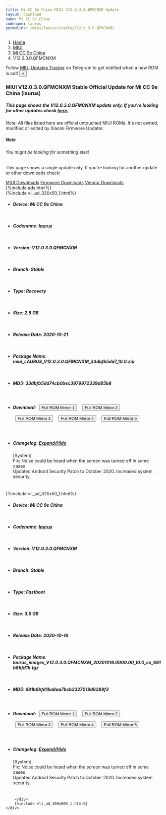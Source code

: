 ```yaml
---
title: Mi CC 9e China MIUI V12.0.3.0.QFMCNXM Update
layout: download
name: Mi CC 9e China
codename: laurus
permalink: /miui/laurus/stable/V12.0.3.0.QFMCNXM/
---
```

<nav aria-label="breadcrumb">
    <ol class="breadcrumb">
        <li class="breadcrumb-item"><a href="/">Home</a></li>
        <li class="breadcrumb-item"><a href="/miui/">MIUI</a></li>
        <li class="breadcrumb-item"><a href="/miui/laurus/">Mi CC 9e China</a></li>
        <li class="breadcrumb-item active" aria-current="page">V12.0.3.0.QFMCNXM</li>
    </ol>
</nav>
<div class="alert alert-primary alert-dismissible fade show" role="alert">
    Follow <a href="https://t.me/MIUIUpdatesTracker" class="alert-link">MIUI Updates Tracker</a> on Telegram to get
    notified when a new ROM is out!
    <button type="button" class="close" data-dismiss="alert" aria-label="Close">
        <span aria-hidden="true">&times;</span>
    </button>
</div>
<div class="col-12 mx-auto">
    <h3 class="title bg-light p-2 rounded">MIUI V12.0.3.0.QFMCNXM Stable Official Update for Mi CC 9e China (laurus)</h3>
    <h5>This page shows the V12.0.3.0.QFMCNXM update only. If you're looking for other updates check
        <a href="/miui/laurus/">here.</a></h5>
    <p><i>Note: </i>All files listed here are official untouched MIUI ROMs.
        It's not owned, modified or edited by Xiaomi Firmware Updater.</p>
    <div class="card">
        <div class="card-body">
            <h5 class="card-title">Note</h5>
            <h6 class="card-subtitle mb-2 text-muted">You might be looking for something else!</h6>
            <p class="card-text">This page shows a single update only.
                If you're looking for another update or other downloads check:</p>
            <a href="/miui/" class="card-link">MIUI Downloads</a>
            <a href="/firmware/" class="card-link">Firmware Downloads</a>
            <a href="/vendor/" class="card-link">Vendor Downloads</a>
        </div>
    </div>
    {%include ads.html%}
    <div class="row justify-content-center">
        <div class="col-10" id="downloads">
                    <div class="card card-body">
            {%include vli_ad_320x50_1.html%}
            <ul class="list-unstyled">
                <li style="padding-bottom: 10px;">
                    <h5><b>Device: </b>Mi CC 9e China</h5>
                </li>
                <li style="padding-bottom: 10px;">
                    <h5><b>Codename: </b> <a href="/miui/laurus/" target="_blank">laurus</a> </h5>
                </li>
                <li style="padding-bottom: 10px;">
                    <h5><b>Version: </b>V12.0.3.0.QFMCNXM</h5>
                </li>
                <li style="padding-bottom: 10px;">
                    <h5><b>Branch: </b>Stable</h5>
                </li>
                <li style="padding-bottom: 10px;">
                    <h5><b>Type: </b>Recovery</h5>
                </li>
                <li style="padding-bottom: 10px;">
                    <h5><b>Size: </b>2.5 GB</h5>
                </li>
                <li style="padding-bottom: 10px;">
                    <h5><b>Release Date: </b>2020-10-21</h5>
                </li>
                <li style="padding-bottom: 10px;">
                    <h5><b>Package Name: </b><span id="filename" class="text-dark">miui_LAURUS_V12.0.3.0.QFMCNXM_33dbfb5dd7_10.0.zip</span></h5>
                </li>
                <li style="padding-bottom: 10px;">
                    <h5><b>MD5: </b><span id="md5" class="text-muted">33dbfb5dd74cb0bec3979972339d85b8</span></h5>
                </li>
                <li style="padding-bottom: 10px;">
                    <h5><b>Download: </b> <button type="button" id="download" class="btn btn-primary" style="margin: 7px;" onclick="window.open('https://cdn-ota.azureedge.net/V12.0.3.0.QFMCNXM/miui_LAURUS_V12.0.3.0.QFMCNXM_33dbfb5dd7_10.0.zip', '_blank');"><i class="fa fa-download"></i> Full ROM Mirror 1</button> <button type="button" id="download" class="btn btn-primary" style="margin: 7px;" onclick="window.open('https://cdnorg.d.miui.com/V12.0.3.0.QFMCNXM/miui_LAURUS_V12.0.3.0.QFMCNXM_33dbfb5dd7_10.0.zip', '_blank');"><i class="fa fa-download"></i> Full ROM Mirror 2</button> <button type="button" id="download" class="btn btn-primary" style="margin: 7px;" onclick="window.open('https://bn.d.miui.com/V12.0.3.0.QFMCNXM/miui_LAURUS_V12.0.3.0.QFMCNXM_33dbfb5dd7_10.0.zip', '_blank');"><i class="fa fa-download"></i> Full ROM Mirror 3</button> <button type="button" id="download" class="btn btn-primary" style="margin: 7px;" onclick="window.open('https://bigota.d.miui.com/V12.0.3.0.QFMCNXM/miui_LAURUS_V12.0.3.0.QFMCNXM_33dbfb5dd7_10.0.zip', '_blank');"><i class="fa fa-download"></i> Full ROM Mirror 4</button> <button type="button" id="download" class="btn btn-primary" style="margin: 7px;" onclick="window.open('https://hugeota.d.miui.com/V12.0.3.0.QFMCNXM/miui_LAURUS_V12.0.3.0.QFMCNXM_33dbfb5dd7_10.0.zip', '_blank');"><i class="fa fa-download"></i> Full ROM Mirror 5</button></h5>
                </li>
                <li style="padding-bottom: 10px;">
                    <h5><b>Changelog: </b><a href="#laurus_1_changelog" data-toggle="collapse" role="button"
                            aria-expanded="false" aria-controls="laurus_1_changelog"> <i class="fa fa-arrow-down"
                                aria-hidden="true"></i> Expand/Hide</a></h5>
                    <div class="collapse" id="laurus_1_changelog">
                        <p id="changelog_text">[System]<br>Fix: Noise could be heard when the screen was turned off in some cases<br>Updated Android Security Patch to October 2020. Increased system security.</p>
                    </div>
                </li>
            </ul>
        </div>
        <div class="card card-body">
            {%include vli_ad_320x50_1.html%}
            <ul class="list-unstyled">
                <li style="padding-bottom: 10px;">
                    <h5><b>Device: </b>Mi CC 9e China</h5>
                </li>
                <li style="padding-bottom: 10px;">
                    <h5><b>Codename: </b> <a href="/miui/laurus/" target="_blank">laurus</a> </h5>
                </li>
                <li style="padding-bottom: 10px;">
                    <h5><b>Version: </b>V12.0.3.0.QFMCNXM</h5>
                </li>
                <li style="padding-bottom: 10px;">
                    <h5><b>Branch: </b>Stable</h5>
                </li>
                <li style="padding-bottom: 10px;">
                    <h5><b>Type: </b>Fastboot</h5>
                </li>
                <li style="padding-bottom: 10px;">
                    <h5><b>Size: </b>3.5 GB</h5>
                </li>
                <li style="padding-bottom: 10px;">
                    <h5><b>Release Date: </b>2020-10-16</h5>
                </li>
                <li style="padding-bottom: 10px;">
                    <h5><b>Package Name: </b><span id="filename" class="text-dark">laurus_images_V12.0.3.0.QFMCNXM_20201016.0000.00_10.0_cn_681b8bfd1b.tgz</span></h5>
                </li>
                <li style="padding-bottom: 10px;">
                    <h5><b>MD5: </b><span id="md5" class="text-muted">681b8bfd1ba8aa7bcb2327019d6389f3</span></h5>
                </li>
                <li style="padding-bottom: 10px;">
                    <h5><b>Download: </b> <button type="button" id="download" class="btn btn-primary" style="margin: 7px;" onclick="window.open('https://cdn-ota.azureedge.net/V12.0.3.0.QFMCNXM/laurus_images_V12.0.3.0.QFMCNXM_20201016.0000.00_10.0_cn_681b8bfd1b.tgz', '_blank');"><i class="fa fa-download"></i> Full ROM Mirror 1</button> <button type="button" id="download" class="btn btn-primary" style="margin: 7px;" onclick="window.open('https://cdnorg.d.miui.com/V12.0.3.0.QFMCNXM/laurus_images_V12.0.3.0.QFMCNXM_20201016.0000.00_10.0_cn_681b8bfd1b.tgz', '_blank');"><i class="fa fa-download"></i> Full ROM Mirror 2</button> <button type="button" id="download" class="btn btn-primary" style="margin: 7px;" onclick="window.open('https://bn.d.miui.com/V12.0.3.0.QFMCNXM/laurus_images_V12.0.3.0.QFMCNXM_20201016.0000.00_10.0_cn_681b8bfd1b.tgz', '_blank');"><i class="fa fa-download"></i> Full ROM Mirror 3</button> <button type="button" id="download" class="btn btn-primary" style="margin: 7px;" onclick="window.open('https://bigota.d.miui.com/V12.0.3.0.QFMCNXM/laurus_images_V12.0.3.0.QFMCNXM_20201016.0000.00_10.0_cn_681b8bfd1b.tgz', '_blank');"><i class="fa fa-download"></i> Full ROM Mirror 4</button> <button type="button" id="download" class="btn btn-primary" style="margin: 7px;" onclick="window.open('https://hugeota.d.miui.com/V12.0.3.0.QFMCNXM/laurus_images_V12.0.3.0.QFMCNXM_20201016.0000.00_10.0_cn_681b8bfd1b.tgz', '_blank');"><i class="fa fa-download"></i> Full ROM Mirror 5</button></h5>
                </li>
                <li style="padding-bottom: 10px;">
                    <h5><b>Changelog: </b><a href="#laurus_2_changelog" data-toggle="collapse" role="button"
                            aria-expanded="false" aria-controls="laurus_2_changelog"> <i class="fa fa-arrow-down"
                                aria-hidden="true"></i> Expand/Hide</a></h5>
                    <div class="collapse" id="laurus_2_changelog">
                        <p id="changelog_text">[System]<br>Fix: Noise could be heard when the screen was turned off in some cases<br>Updated Android Security Patch to October 2020. Increased system security.</p>
                    </div>
                </li>
            </ul>
        </div>

        </div>
        {%include vli_ad_160x600_1.html%}
    </div>
</div>
